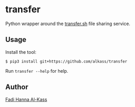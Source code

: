 # transfer
Python wrapper around the [transfer.sh](https://transfer.sh) file sharing service.

## Usage
Install the tool:

```
$ pip3 install git+https://github.com/alkass/transfer
```

Run `transfer --help` for help.

## Author
[Fadi Hanna Al-Kass](https://github.com/alkass)

